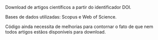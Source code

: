Download de artigos científicos a partir do identificador DOI.

Bases de dados utilizadas: Scopus e Web of Science.

Código ainda necessita de melhorias para contornar o fato de que nem todos artigos estãos disponíveis para download.
